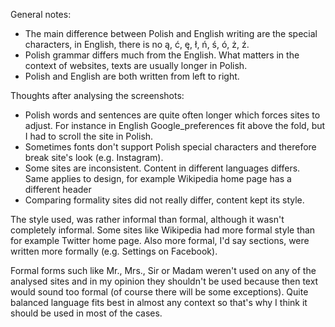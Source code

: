 General notes:

* The main difference between Polish and English writing are the special
 characters, in English, there is no ą, ć, ę, ł, ń, ś, ó, ż, ź.
* Polish grammar differs much from the English. What matters in the 
context of websites, texts are usually longer in Polish.
* Polish and English are both written from left to right.

Thoughts after analysing the screenshots:
 
* Polish words and sentences are quite often longer which forces sites to 
adjust. For instance in English Google_preferences fit above the fold, but
I had to scroll the site in Polish. 
* Sometimes fonts don't support Polish special characters and therefore 
break site's look (e.g. Instagram).
* Some sites are inconsistent. Content in different languages differs. Same
 applies to design, for example Wikipedia home page has a different header
* Comparing formality sites did not really differ, content kept its style.


The style used, was rather informal than formal, although it wasn't
completely informal. Some sites like Wikipedia had more formal style than
for example Twitter home page. Also more formal, I'd say sections, were
written more formally (e.g. Settings on Facebook).

Formal forms such like Mr., Mrs., Sir or Madam weren't used on any of 
the analysed sites and in my opinion they shouldn't be used because then 
text would sound too formal (of course there will be some exceptions).
Quite balanced language fits best in almost any context so that's why 
I think it should be used in most of the cases.
